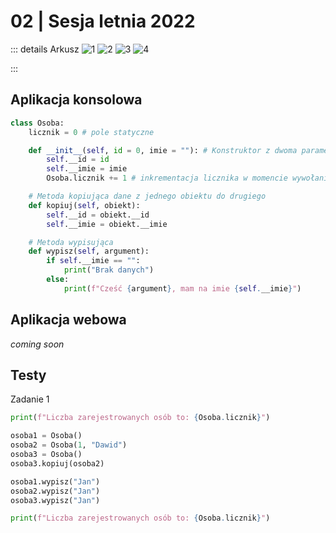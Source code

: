# 02 | Sesja letnia 2022

::: details Arkusz
![1](/0222062022/1.png)
![2](/0222062022/2.png)
![3](/0222062022/3.png)
![4](/0222062022/4.png)

:::

## Aplikacja konsolowa

```py
class Osoba:
    licznik = 0 # pole statyczne

    def __init__(self, id = 0, imie = ""): # Konstruktor z dwoma parametrami
        self.__id = id
        self.__imie = imie
        Osoba.licznik += 1 # inkrementacja licznika w momencie wywołania konstruktora

    # Metoda kopiująca dane z jednego obiektu do drugiego
    def kopiuj(self, obiekt):
        self.__id = obiekt.__id
        self.__imie = obiekt.__imie

    # Metoda wypisująca
    def wypisz(self, argument):
        if self.__imie == "":
            print("Brak danych")
        else:
            print(f"Cześć {argument}, mam na imie {self.__imie}")
```

## Aplikacja webowa

_coming soon_

## Testy

Zadanie 1

```py
print(f"Liczba zarejestrowanych osób to: {Osoba.licznik}")

osoba1 = Osoba()
osoba2 = Osoba(1, "Dawid")
osoba3 = Osoba()
osoba3.kopiuj(osoba2)

osoba1.wypisz("Jan")
osoba2.wypisz("Jan")
osoba3.wypisz("Jan")

print(f"Liczba zarejestrowanych osób to: {Osoba.licznik}")
```
